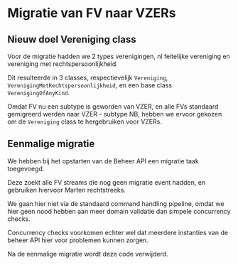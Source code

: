# Migratie van FV naar VZERs

## Nieuw doel Vereniging class
Voor de migratie hadden we 2 types verenigingen, nl feitelijke vereniging en vereniging met rechtspersoonlijkheid.

Dit resulteerde in 3 classes, respectievelijk `Vereniging`, `VerenigingMetRechtspersoonlijkheid`, en een base class `VerenigingOfAnyKind`.

Omdat FV nu een subtype is geworden van VZER, en alle FVs standaard gemigreerd werden naar VZER - subtype NB, 
hebben we ervoor gekozen om de `Vereniging` class te hergebruiken voor VZERs. 

## Eenmalige migratie

We hebben bij het opstarten van de Beheer API een migratie taak toegevoegd.

Deze zoekt alle FV streams die nog geen migratie event hadden, en gebruiken hiervoor Marten rechtstreeks. 

We gaan hier niet via de standaard command handling pipeline, omdat we hier geen nood hebben aan meer domain validatie dan simpele concurrency checks.

Concurrency checks voorkomen echter wel dat meerdere instanties van de beheer API hier voor problemen kunnen zorgen.

Na de eenmalige migratie wordt deze code verwijderd.